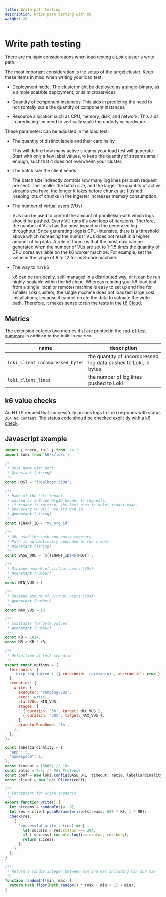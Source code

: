 ```yaml
---
title: Write path testing
description: Write path testing with K6
weight: 20
---
```

# Write path testing

There are multiple considerations when
load testing a Loki cluster's write path.

The most important consideration is the setup of the target cluster.
Keep these items in mind when writing your load test.

- Deployment mode. The cluster might be deployed as
a single-binary, as a simple scalable deployment, or as microservices

- Quantity of component instances. This aids in predicting the need
to horizontally scale the quantity of component instances.

- Resource allocation such as CPU, memory, disk, and network.
This aids in predicting the need to vertically scale the
underlying hardware.

These parameters can be adjusted in the load test:

* The quantity of distinct labels and their cardinality

    This will define how many active streams your load test will generate.
    Start with only a few label values,
    to keep the quantity of streams small enough,
    such that it does not overwhelm your cluster.

* The batch size the client sends

    The batch size indirectly controls how many log lines per push request are
    sent. The smaller the batch size, and the larger the quantity
    of active streams you have,
    the longer it takes before chunks are flushed.
    Keeping lots of chunks
    in the ingester increases memory consumption.

* The number of virtual users (VUs)

    VUs can be used to control the amount of parallelism with which logs should
    be pushed. Every VU runs it's own loop of iterations.
    Therfore, the number of VUs has the most impact on
    the generated log throughput.
    Since generating logs is CPU-intensive, there is a threshold above which
    increasing the number VUs does not result in a higher amount of log data.
    A rule of thumb is that the
    most data can be generated when the number of VUs are set to 1-1.5 times
    the quantity of CPU cores available on the k6 worker machine.
    For example,
    set the value in the range of 8 to 12 for an 8-core machine.

* The way to run k6

    k6 can be run locally, self-managed in a distributed way,
    or it can be run highly-scalable within the k6 cloud.
    Whereas running your k6 load test from a single (local
    or remote) machine is easy to set up and fine for smaller Loki clusters,
    the single machine does not load test large Loki installations,
    because it cannot create the data to saturate the write path.
    Therefore, it makes sense to run
    the tests in the [k6 Cloud](https://k6.io/cloud/).

## Metrics

The extension collects two metrics that are printed in the
[end-of-test summary](https://k6.io/docs/results-visualization/end-of-test-summary/) in addition to the built-in metrics.

| name | description |
| ---- | ----------- |
| `loki_client_uncompressed_bytes` | the quantity of uncompressed log data pushed to Loki, in bytes |
| `loki_client_lines` | the number of log lines pushed to Loki |

## k6 value checks

An HTTP request that successfully pushes logs to Loki
responds with status `204 No Content`.
The status code should be checked explicitly with a [k6 check](https://k6.io/docs/javascript-api/k6/check-val-sets-tags/).


## Javascript example

```javascript
import { check, fail } from 'k6';
import loki from 'k6/x/loki';

/*
 * Host name with port
 * @constant {string}
 */
const HOST = "localhost:3100";

/**
 * Name of the Loki tenant
 * passed as X-Scope-OrgID header to requests.
 * If tenant is omitted, xk6-loki runs in multi-tenant mode,
 * and every VU will use its own ID.
 * @constant {string}
 */
const TENANT_ID = "my_org_id"

/**
 * URL used for push and query requests
 * Path is automatically appended by the client
 * @constant {string}
 */
const BASE_URL = `${TENANT_ID}@${HOST}`;

/**
 * Minimum amount of virtual users (VUs)
 * @constant {number}
 */
const MIN_VUS = 1

/**
 * Maximum amount of virtual users (VUs)
 * @constant {number}
 */
const MAX_VUS = 10;

/**
 * Constants for byte values
 * @constant {number}
 */
const KB = 1024;
const MB = KB * KB;

/**
 * Definition of test scenario
 */
export const options = {
  thresholds: {
    'http_req_failed': [{ threshold: 'rate<=0.01', abortOnFail: true }],
  },
  scenarios: {
    write: {
      executor: 'ramping-vus',
      exec: 'write',
      startVUs: MIN_VUS,
      stages: [
        { duration: '5m', target: MAX_VUS },
        { duration: '30m', target: MAX_VUS },
      ],
      gracefulRampDown: '1m',
    },
  },
};

const labelCardinality = {
  "app": 5,
  "namespace": 1,
};
const timeout = 10000; // 10s
const ratio = 0.9; // 90% Protobuf
const conf = new loki.Config(BASE_URL, timeout, ratio, labelCardinality);
const client = new loki.Client(conf);

/**
 * Entrypoint for write scenario
 */
export function write() {
  let streams = randomInt(4, 8);
  let res = client.pushParameterized(streams, 800 * KB, 1 * MB);
  check(res,
    {
      'successful write': (res) => {
        let success = res.status === 204;
        if (!success) console.log(res.status, res.body);
        return success;
      },
    }
  );
}

/**
 * Return a random integer between min and max including min and max
 */
function randomInt(min, max) {
  return Math.floor(Math.random() * (max - min + 1) + min);
}
```
